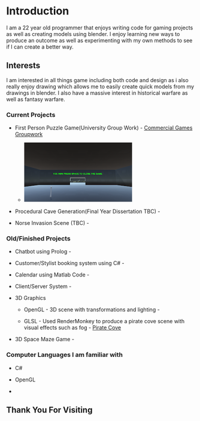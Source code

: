 # Introduction

I am a 22 year old programmer that enjoys writing code for gaming projects as well as creating models using blender.
I enjoy learning new ways to produce an outcome as well as experimenting with my own methods to see if I can create a better way.

## Interests

I am interested in all things game including both code and design as i also really enjoy drawing which allows me to easily create quick models from my drawings in blender. I also have a massive interest in historical warfare as well as fantasy warfare.

### Current Projects

*   First Person Puzzle Game(University Group Work) - [Commercial Games Groupwork](https://github.com/Ragnar-Dragonson/groupwork)
    * ![Image2](GroupWork_Images/Image2.png)

*   Procedural Cave Generation(Final Year Dissertation TBC) -
*   Norse Invasion Scene (TBC) -

### Old/Finished Projects

* Chatbot using Prolog -

* Customer/Stylist booking system using C# -

* Calendar using Matlab Code -

* Client/Server System -

* 3D Graphics
   * OpenGL - 3D scene with transformations and lighting -
   
   * GLSL - Used RenderMonkey to produce a pirate cove scene with visual effects such as fog - [Pirate Cove](https://github.com/Ragnar-Dragonson/3D-Graphics)
   
* 3D Space Maze Game -

### Computer Languages I am familiar with

* C#

* OpenGL

*

## Thank You For Visiting
